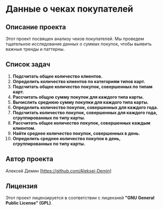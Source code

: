 # Данные о чеках покупателей

## Описание проекта
Этот проект посвящен анализу чеков покупателей. Мы проведем тщательное исследование данных о суммах покупок, чтобы выявить важные тренды и паттерны.

## Список задач
1. **Подсчитать общее количество клиентов.**
2. **Определить количество клиентов по категориям типов карт.**
3. **Подсчитать общее количество покупок, совершенных по типам карт.**
4. **Рассчитать общую сумму покупок для каждого типа карты.**
5. **Вычислить среднюю сумму покупки для каждого типа карты.**
6. **Определить количество покупок, совершенных для каждого года.**
7. **Подсчитать количество покупок, совершенных для каждого года, сгруппированных по типу карты.**
8. **Рассчитать общее количество покупок, совершенных каждым клиентом.**
9. **Найти среднее количество покупок, совершенных в день.**
10. **Определить среднее количество покупок в день, сгруппированных по типу карты.**

## Автор проекта
Алексей Демин [https://github.com/Aleksei-Demin]

## Лицензия
Этот проект лицензируется в соответствии с лицензией **"GNU General Public License" (GPL)**.